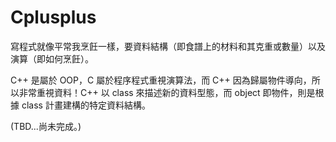 # Cplusplus

寫程式就像平常我烹飪一樣，要資料結構（即食譜上的材料和其克重或數量）以及 演算（即如何烹飪）。

C++ 是屬於 OOP，C 屬於程序程式重視演算法，而 C++ 因為歸屬物件導向，所以非常重視資料！C++ 以 class 來描述新的資料型態，而 object 即物件，則是根據 class 計畫建構的特定資料結構。

(TBD...尚未完成。)

